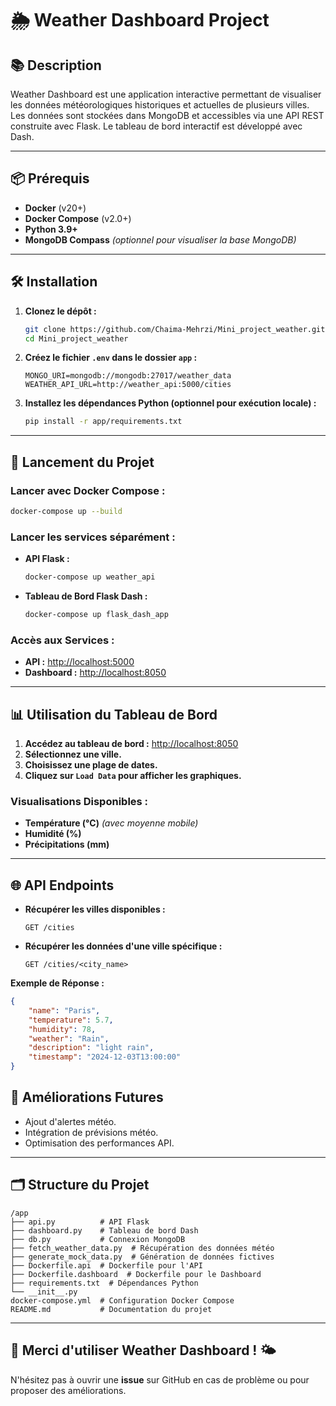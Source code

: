 
# 🌦️ Weather Dashboard Project

## 📚 Description
Weather Dashboard est une application interactive permettant de visualiser les données météorologiques historiques et actuelles de plusieurs villes. Les données sont stockées dans MongoDB et accessibles via une API REST construite avec Flask. Le tableau de bord interactif est développé avec Dash.

---

## 📦 Prérequis
- **Docker** (v20+)
- **Docker Compose** (v2.0+)
- **Python 3.9+**
- **MongoDB Compass** *(optionnel pour visualiser la base MongoDB)*

---

## 🛠️ Installation

1. **Clonez le dépôt :**
   ```bash
   git clone https://github.com/Chaima-Mehrzi/Mini_project_weather.git
   cd Mini_project_weather
   ```

2. **Créez le fichier `.env` dans le dossier `app` :**
   ```
   MONGO_URI=mongodb://mongodb:27017/weather_data
   WEATHER_API_URL=http://weather_api:5000/cities
   ```

3. **Installez les dépendances Python (optionnel pour exécution locale) :**
   ```bash
   pip install -r app/requirements.txt
   ```

---

## 🚀 Lancement du Projet

### Lancer avec Docker Compose :
```bash
docker-compose up --build
```

### Lancer les services séparément :
- **API Flask :**
   ```bash
   docker-compose up weather_api
   ```
- **Tableau de Bord Flask Dash :**
   ```bash
   docker-compose up flask_dash_app
   ```

### Accès aux Services :
- **API :** [http://localhost:5000](http://localhost:5000)
- **Dashboard :** [http://localhost:8050](http://localhost:8050)

---

## 📊 Utilisation du Tableau de Bord

1. **Accédez au tableau de bord :** [http://localhost:8050](http://localhost:8050)
2. **Sélectionnez une ville.**
3. **Choisissez une plage de dates.**
4. **Cliquez sur `Load Data` pour afficher les graphiques.**

### Visualisations Disponibles :
- **Température (°C)** *(avec moyenne mobile)*
- **Humidité (%)**
- **Précipitations (mm)**

---

## 🌐 API Endpoints

- **Récupérer les villes disponibles :**
   ```http
   GET /cities
   ```
- **Récupérer les données d'une ville spécifique :**
   ```http
   GET /cities/<city_name>
   ```

**Exemple de Réponse :**
```json
{
    "name": "Paris",
    "temperature": 5.7,
    "humidity": 78,
    "weather": "Rain",
    "description": "light rain",
    "timestamp": "2024-12-03T13:00:00"
}
```



## 🚀 Améliorations Futures
- Ajout d'alertes météo.
- Intégration de prévisions météo.
- Optimisation des performances API.

---

## 🗂️ Structure du Projet

```
/app
├── api.py          # API Flask
├── dashboard.py    # Tableau de bord Dash
├── db.py           # Connexion MongoDB
├── fetch_weather_data.py  # Récupération des données météo
├── generate_mock_data.py  # Génération de données fictives
├── Dockerfile.api  # Dockerfile pour l'API
├── Dockerfile.dashboard  # Dockerfile pour le Dashboard
├── requirements.txt  # Dépendances Python
└── __init__.py
docker-compose.yml  # Configuration Docker Compose
README.md           # Documentation du projet
```

---

## 🎯 **Merci d'utiliser Weather Dashboard ! 🌤️**
N'hésitez pas à ouvrir une **issue** sur GitHub en cas de problème ou pour proposer des améliorations.
